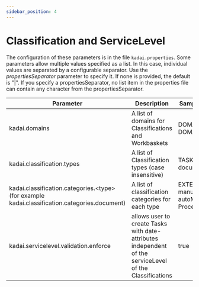 ```yaml
---
sidebar_position: 4
---
```


# Classification and ServiceLevel

The configuration of these parameters is in the file ```kadai.properties```. Some parameters allow multiple values specified as a list. In this case, individual values are separated by a configurable separator. Use the *propertiesSeparator* parameter to specify it. If none is provided, the default is "|". If you specify a propertiesSeparator, no list item in the properties file can contain any character from the propertiesSeparator.


| Parameter                                                                                          | Description                                                                                             | Sample Value                               |
|----------------------------------------------------------------------------------------------------|---------------------------------------------------------------------------------------------------------|--------------------------------------------|
| kadai.domains                                                                                    | A list of domains for Classifications and Workbaskets                                                   | DOMAIN_C \| DOMAIN_TEST                    |
| kadai.classification.types                                                                       | A list of Classification types (case insensitive)                                                       | TASK \| document                           |
| kadai.classification.categories.<type\> (for example kadai.classification.categories.document) | A list of classification categories for each type                                                       | EXTERNAL \| manual \| autoMAtic \| Process |
| kadai.servicelevel.validation.enforce                                                            | allows user to create Tasks with date-attributes independent of the serviceLevel of the Classifications | true                                       |
